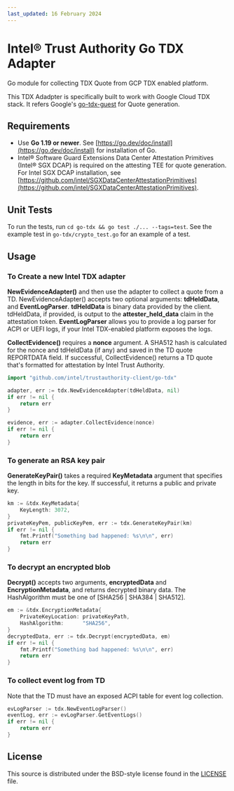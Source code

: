 ```yaml
---
last_updated: 16 February 2024
---
```


# Intel® Trust Authority Go TDX Adapter
Go module for collecting TDX Quote from GCP TDX enabled platform.

This TDX Adadpter is specifically built to work with Google Cloud TDX stack. It refers Google's [go-tdx-guest](https://github.com/google/go-tdx-guest/tree/main) for Quote generation.

## Requirements

- Use **Go 1.19 or newer**. See [https://go.dev/doc/install](https://go.dev/doc/install) for installation of Go.
- Intel® Software Guard Extensions Data Center Attestation Primitives (Intel® SGX DCAP) is required on the attesting TEE for quote generation.  For Intel SGX DCAP installation, see [https://github.com/intel/SGXDataCenterAttestationPrimitives](https://github.com/intel/SGXDataCenterAttestationPrimitives).

## Unit Tests

To run the tests, run `cd go-tdx && go test ./... --tags=test`. See the example test in `go-tdx/crypto_test.go` for an example of a test.

## Usage

### To Create a new Intel TDX adapter

**NewEvidenceAdapter()** and then use the adapter to collect a quote from a TD. NewEvidenceAdapter() accepts two optional arguments: **tdHeldData**, and **EventLogParser**. **tdHeldData**  is binary data provided by the client. tdHeldData, if provided, is output to the **attester_held_data** claim in the attestation token. **EventLogParser** allows you to provide a log parser for ACPI or UEFI logs, if your Intel TDX-enabled platform exposes the logs. 

**CollectEvidence()** requires a **nonce** argument. A SHA512 hash is calculated for the nonce and tdHeldData (if any) and saved in the TD quote REPORTDATA field. If successful, CollectEvidence() returns a TD quote that's formatted for attestation by Intel Trust Authority.

```go
import "github.com/intel/trustauthority-client/go-tdx"

adapter, err := tdx.NewEvidenceAdapter(tdHeldData, nil)
if err != nil {
    return err
}

evidence, err := adapter.CollectEvidence(nonce)
if err != nil {
    return err
}
```

### To generate an RSA key pair

**GenerateKeyPair()** takes a required **KeyMetadata** argument that specifies the length in bits for the key. If successful, it returns a public and private key.

```go
km := &tdx.KeyMetadata{
	KeyLength: 3072,
}
privateKeyPem, publicKeyPem, err := tdx.GenerateKeyPair(km)
if err != nil {
    fmt.Printf("Something bad happened: %s\n\n", err)
    return err
}
```

### To decrypt an encrypted blob

**Decrypt()** accepts two arguments, **encryptedData** and **EncryptionMetadata**, and returns decrypted binary data. The HashAlgorithm must be one of [SHA256 | SHA384 | SHA512].

```go
em := &tdx.EncryptionMetadata{
	PrivateKeyLocation: privateKeyPath,
	HashAlgorithm:      "SHA256",
}
decryptedData, err := tdx.Decrypt(encryptedData, em)
if err != nil {
    fmt.Printf("Something bad happened: %s\n\n", err)
    return err
}
```

### To collect event log from TD

Note that the TD must have an exposed ACPI table for event log collection.

```go
evLogParser := tdx.NewEventLogParser()
eventLog, err := evLogParser.GetEventLogs()
if err != nil {
    return err
}
```

## License

This source is distributed under the BSD-style license found in the [LICENSE](../LICENSE)
file.
